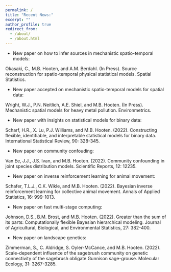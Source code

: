 ```yaml
---
permalink: /
title: "Recent News:"
excerpt: ""
author_profile: true
redirect_from: 
  - /about/
  - /about.html
---
```


* New paper on how to infer sources in mechanistic spatio-temporal models:  

Okasaki, C., M.B. Hooten, and A.M. Berdahl. (In Press). Source reconstruction for spatio-temporal physical statistical models. Spatial Statistics.

* New paper accepted on mechanistic spatio-temporal models for spatial data:  

Wright, W.J., P.N. Neitlich, A.E. Shiel, and M.B. Hooten. (In Press). Mechanistic spatial models for heavy metal pollution. Environmetrics.

* New paper with insights on statistical models for binary data:  

Scharf, H.R., X. Lu, P.J. Williams, and M.B. Hooten. (2022). Constructing flexible, identifiable, and interpretable statistical models for binary data. International Statistical Review, 90: 328-345.

* New paper on community confouding:  

Van Ee, J.J., J.S. Ivan, and M.B. Hooten. (2022). Community confounding in joint species distribution models. Scientific Reports, 12: 12235.

* New paper on inverse reinforcement learning for animal movement:  

Schafer, T.L.J., C.K. Wikle, and M.B. Hooten. (2022). Bayesian inverse reinforcement learning for collective animal movement. Annals of Applied Statistics, 16: 999-1013. 

* New paper on fast multi-stage computing:

Johnson, D.S., B.M. Brost, and M.B. Hooten. (2022). Greater than the sum of its parts: Computationally flexible Bayesian hierarchical modeling. Journal of Agricultural, Biological, and Environmental Statistics, 27: 382-400.

* New paper on landscape genetics:  

Zimmerman, S., C. Aldridge, S. Oyler-McCance, and M.B. Hooten.  (2022).  Scale-dependent influence of the sagebrush community on genetic connectivity of the sagebrush obligate Gunnison sage-grouse.  Molecular Ecology, 31: 3267-3285.


